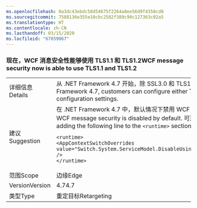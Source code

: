 ```yaml
---
ms.openlocfilehash: 0a3dc43ebdc58d54675f2264a8ee56d9f4358cd8
ms.sourcegitcommit: 7588136e355e10cbc2582f389c90c127363c02a5
ms.translationtype: HT
ms.contentlocale: zh-CN
ms.lasthandoff: 03/15/2020
ms.locfileid: "67859067"
---
```

### <a name="wcf-message-security-now-is-able-to-use-tls11-and-tls12"></a><span data-ttu-id="01285-101">现在，WCF 消息安全性能够使用 TLS1.1 和 TLS1.2</span><span class="sxs-lookup"><span data-stu-id="01285-101">WCF message security now is able to use TLS1.1 and TLS1.2</span></span>

|   |   |
|---|---|
|<span data-ttu-id="01285-102">详细信息</span><span class="sxs-lookup"><span data-stu-id="01285-102">Details</span></span>|<span data-ttu-id="01285-103">从 .NET Framework 4.7 开始，除 SSL3.0 和 TLS1.0 之外，客户还可通过应用程序配置设置在 WCF 消息安全性中配置 TLS1.1 或 TLS1.2。</span><span class="sxs-lookup"><span data-stu-id="01285-103">Starting in the .NET Framework 4.7, customers can configure either TLS1.1 or TLS1.2 in WCF message security in addition to SSL3.0 and TLS1.0 through application configuration settings.</span></span>|
|<span data-ttu-id="01285-104">建议</span><span class="sxs-lookup"><span data-stu-id="01285-104">Suggestion</span></span>|<span data-ttu-id="01285-105">在 .NET Framework 4.7 中，默认情况下禁用 WCF 消息安全性中对 TLS1.1 和 TLS1.2 的支持。</span><span class="sxs-lookup"><span data-stu-id="01285-105">In the .NET Framework 4.7, support for TLS1.1 and TLS1.2 in WCF message security is disabled by default.</span></span> <span data-ttu-id="01285-106">可通过将以下行添加到 app.config 或 web.config 文件的 <code>&lt;runtime&gt;</code> 部分来启用支持：</span><span class="sxs-lookup"><span data-stu-id="01285-106">You can enable it by adding the following line to the <code>&lt;runtime&gt;</code> section of the app.config or web.config file:</span></span><pre><code class="lang-xml">&lt;runtime&gt;&#13;&#10;&lt;AppContextSwitchOverrides value=&quot;Switch.System.ServiceModel.DisableUsingServicePointManagerSecurityProtocols=false;Switch.System.Net.DontEnableSchUseStrongCrypto=false&quot; /&gt;&#13;&#10;&lt;/runtime&gt;&#13;&#10;</code></pre>|
|<span data-ttu-id="01285-107">范围</span><span class="sxs-lookup"><span data-stu-id="01285-107">Scope</span></span>|<span data-ttu-id="01285-108">边缘</span><span class="sxs-lookup"><span data-stu-id="01285-108">Edge</span></span>|
|<span data-ttu-id="01285-109">Version</span><span class="sxs-lookup"><span data-stu-id="01285-109">Version</span></span>|<span data-ttu-id="01285-110">4.7</span><span class="sxs-lookup"><span data-stu-id="01285-110">4.7</span></span>|
|<span data-ttu-id="01285-111">类型</span><span class="sxs-lookup"><span data-stu-id="01285-111">Type</span></span>|<span data-ttu-id="01285-112">重定目标</span><span class="sxs-lookup"><span data-stu-id="01285-112">Retargeting</span></span>|
